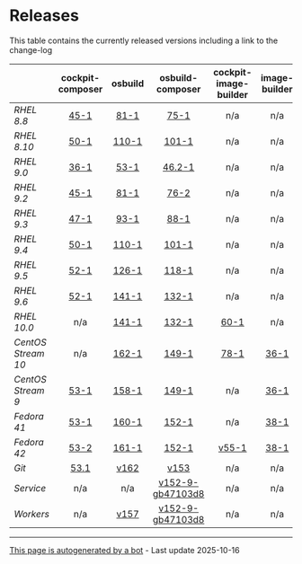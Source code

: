 # Releases
This table contains the currently released versions including a link to the change-log

|       | cockpit-composer | osbuild | osbuild-composer | cockpit-image-builder | image-builder |
|-------|:------------------:|:---------:|:------------------:|:-----------------------:|:---------------:|
| *RHEL 8.8* | [45-1](https://github.com/osbuild/cockpit-composer/releases/tag/45) | [81-1](https://github.com/osbuild/osbuild/releases/tag/v81) | [75-1](https://github.com/osbuild/osbuild-composer/releases/tag/v75) | n/a | n/a |
| *RHEL 8.10* | [50-1](https://github.com/osbuild/cockpit-composer/releases/tag/50) | [110-1](https://github.com/osbuild/osbuild/releases/tag/v110) | [101-1](https://github.com/osbuild/osbuild-composer/releases/tag/v101) | n/a | n/a |
| *RHEL 9.0* | [36-1](https://github.com/osbuild/cockpit-composer/releases/tag/36) | [53-1](https://github.com/osbuild/osbuild/releases/tag/v53) | [46.2-1](https://github.com/osbuild/osbuild-composer/releases/tag/v46.2) | n/a | n/a |
| *RHEL 9.2* | [45-1](https://github.com/osbuild/cockpit-composer/releases/tag/45) | [81-1](https://github.com/osbuild/osbuild/releases/tag/v81) | [76-2](https://github.com/osbuild/osbuild-composer/releases/tag/v76) | n/a | n/a |
| *RHEL 9.3* | [47-1](https://github.com/osbuild/cockpit-composer/releases/tag/47) | [93-1](https://github.com/osbuild/osbuild/releases/tag/v93) | [88-1](https://github.com/osbuild/osbuild-composer/releases/tag/v88) | n/a | n/a |
| *RHEL 9.4* | [50-1](https://github.com/osbuild/cockpit-composer/releases/tag/50) | [110-1](https://github.com/osbuild/osbuild/releases/tag/v110) | [101-1](https://github.com/osbuild/osbuild-composer/releases/tag/v101) | n/a | n/a |
| *RHEL 9.5* | [52-1](https://github.com/osbuild/cockpit-composer/releases/tag/52) | [126-1](https://github.com/osbuild/osbuild/releases/tag/v126) | [118-1](https://github.com/osbuild/osbuild-composer/releases/tag/v118) | n/a | n/a |
| *RHEL 9.6* | [52-1](https://github.com/osbuild/cockpit-composer/releases/tag/52) | [141-1](https://github.com/osbuild/osbuild/releases/tag/v141) | [132-1](https://github.com/osbuild/osbuild-composer/releases/tag/v132) | n/a | n/a |
| *RHEL 10.0* | n/a | [141-1](https://github.com/osbuild/osbuild/releases/tag/v141) | [132-1](https://github.com/osbuild/osbuild-composer/releases/tag/v132) | [60-1](https://github.com/osbuild/image-builder-frontend/releases/tag/v60) | n/a |
| *CentOS Stream 10* | n/a | [162-1](https://github.com/osbuild/osbuild/releases/tag/v162) | [149-1](https://github.com/osbuild/osbuild-composer/releases/tag/v149) | [78-1](https://github.com/osbuild/image-builder-frontend/releases/tag/v78) | [36-1](https://github.com/osbuild/image-builder-cli/releases/tag/v36) |
| *CentOS Stream 9* | [53-1](https://github.com/osbuild/cockpit-composer/releases/tag/53) | [158-1](https://github.com/osbuild/osbuild/releases/tag/v158) | [149-1](https://github.com/osbuild/osbuild-composer/releases/tag/v149) | n/a | [36-1](https://github.com/osbuild/image-builder-cli/releases/tag/v36) |
| *Fedora 41* | [53-1](https://github.com/osbuild/cockpit-composer/releases/tag/53) | [160-1](https://github.com/osbuild/osbuild/releases/tag/v160) | [152-1](https://github.com/osbuild/osbuild-composer/releases/tag/v152) | n/a | [38-1](https://github.com/osbuild/image-builder-cli/releases/tag/v38) |
| *Fedora 42* | [53-2](https://github.com/osbuild/cockpit-composer/releases/tag/53) | [161-1](https://github.com/osbuild/osbuild/releases/tag/v161) | [152-1](https://github.com/osbuild/osbuild-composer/releases/tag/v152) | [v55-1](https://github.com/osbuild/image-builder-frontend/releases/tag/v55) | [38-1](https://github.com/osbuild/image-builder-cli/releases/tag/v38) |
| *Git* | [53.1](https://github.com/osbuild/cockpit-composer/releases/tag/53.1) | [v162](https://github.com/osbuild/osbuild/releases/tag/v162) | [v153](https://github.com/osbuild/osbuild-composer/releases/tag/v153) | n/a | n/a |
| *Service* | n/a | n/a | [v152-9-gb47103d8](https://github.com/osbuild/osbuild-composer/compare/v152-9-gb47103d8...main) | n/a | n/a |
| *Workers* | n/a | [v157](https://github.com/osbuild/osbuild/compare/v157...main) | [v152-9-gb47103d8](https://github.com/osbuild/osbuild-composer/compare/v152-9-gb47103d8...main) | n/a | n/a |

---

[This page is autogenerated by a bot](https://gitlab.cee.redhat.com/osbuild/guides-bot/-/blob/main/release_overview.py) - Last update 2025-10-16
